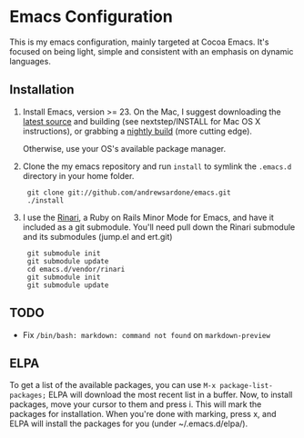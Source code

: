 # Emacs Configuration

This is my emacs configuration, mainly targeted at Cocoa Emacs. It's focused on being light, simple and consistent with an emphasis on dynamic languages.

## Installation

1. Install Emacs, version >= 23.
   On the Mac, I suggest downloading the [latest source](http://ftp.gnu.org/pub/gnu/emacs/) and building (see nextstep/INSTALL for Mac OS X instructions), or grabbing a [nightly build](http://atomized.org/wp-content/cocoa-emacs-nightly/) (more cutting edge).

   Otherwise, use your OS's available package manager.
2. Clone the my emacs repository and run `install` to symlink the `.emacs.d` directory in your home folder.

        git clone git://github.com/andrewsardone/emacs.git
        ./install

3. I use the [Rinari](http://rinari.rubyforge.org/), a Ruby on Rails Minor Mode for Emacs, and have it included as a git submodule. You'll need pull down the Rinari submodule and its submodules (jump.el and ert.git)

        git submodule init
        git submodule update
        cd emacs.d/vendor/rinari
        git submodule init
        git submodule update

## TODO

- Fix `/bin/bash: markdown: command not found` on `markdown-preview`

## ELPA

To get a list of the available packages, you can use `M-x package-list-packages;` ELPA will download the most recent list in a buffer. Now, to install packages, move your cursor to them and press i. This will mark the packages for installation. When you're done with marking, press x, and ELPA will install the packages for you (under ~/.emacs.d/elpa/).

